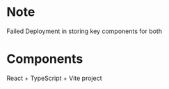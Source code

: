 # Note
Failed Deployment in storing key components for both
# Components 
React + TypeScript + Vite project
